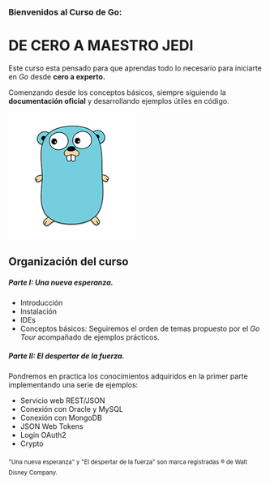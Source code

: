 ### Bienvenidos al Curso de Go:
# DE CERO A MAESTRO JEDI

Este curso esta pensado para que aprendas todo lo necesario para iniciarte en *Go* desde **cero a experto.**

Comenzando desde los conceptos básicos, siempre siguiendo la **documentación oficial** y desarrollando ejemplos útiles en código.

![alt text](imgs/the_gopher.png "The_Gopher")

## Organización del curso

##### Parte I: Una nueva esperanza.
 * Introducción
 * Instalación
 * IDEs
 * Conceptos básicos: Seguiremos el orden de temas propuesto por el *Go Tour* acompañado de ejemplos prácticos.

##### Parte II:  El despertar de la fuerza.
Pondremos en practica los conocimientos adquiridos en la primer parte implementando una serie de ejemplos:

- Servicio web REST/JSON
- Conexión con Oracle y MySQL
- Conexión con MongoDB
- JSON Web Tokens
- Login OAuth2
- Crypto

<sub>"Una nueva esperanza" y "El despertar de la fuerza" son marca registradas ® de Walt Disney Company.</sub>
